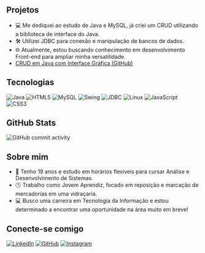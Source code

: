 ## Projetos
- 💻 Me dediquei ao estudo de Java e MySQL, já criei um CRUD utilizando a biblioteca de interface do Java.
- 🛠️ Utilizei JDBC para conexão e manipulação de bancos de dados.
- 🌐 Atualmente, estou buscando conhecimento em desenvolvimento Front-end para ampliar minha versatilidade.
-  [CRUD em Java com Interface Gráfica (GitHub)](https://github.com/Jorge-Junior7/crud-app)

## Tecnologias
![Java](https://img.shields.io/badge/Java-000?style=for-the-badge&logo=java)
![HTML5](https://img.shields.io/badge/HTML5-E34F26?style=for-the-badge&logo=html5&logoColor=white)
![MySQL](https://img.shields.io/badge/MySQL-00000F?style=for-the-badge&logo=mysql&logoColor=white)
![Swing](https://img.shields.io/badge/Swing-589636?style=for-the-badge&logo=java&logoColor=white)
![JDBC](https://img.shields.io/badge/JDBC-007396?style=for-the-badge&logoColor=white)
![Linux](https://img.shields.io/badge/Linux-000?style=for-the-badge&logo=linux&logoColor=FCC624)
![JavaScript](https://img.shields.io/badge/JavaScript-F7DF1E?style=for-the-badge&logo=javascript&logoColor=black)
![CSS3](https://img.shields.io/badge/CSS3-1572B6?style=for-the-badge&logo=css3&logoColor=white)

## GitHub Stats
![GitHub commit activity](https://github-readme-stats.vercel.app/api?username=Jorge-Junior7&show_icons=true&theme=radical)

## Sobre mim
- 👦 Tenho 19 anos e estudo em horários flexíveis para cursar Análise e Desenvolvimento de Sistemas.
- 🕒 Trabalho como Jovem Aprendiz, focado em reposição e marcação de mercadorias em uma vidraçaria.
- 💻 Busco uma carreira em Tecnologia da Informação e estou determinado a encontrar uma oportunidade na área muito em breve!

## Conecte-se comigo
[![LinkedIn](https://img.shields.io/badge/LinkedIn-F1F0E8?style=for-the-badge&logo=linkedin&logoColor=0E76A8)](https://www.linkedin.com/in/jorge-j%C3%BAnior-dev/)
[![GitHub](https://img.shields.io/badge/GitHub-000?style=for-the-badge&logo=github&logoColor=white)](https://github.com/Jorge-Junior7)
[![Instagram](https://img.shields.io/badge/-Instagram-%23E4405F?style=for-the-badge&logo=instagram&logoColor=white)](https://www.instagram.com/juniorx.sz/)

